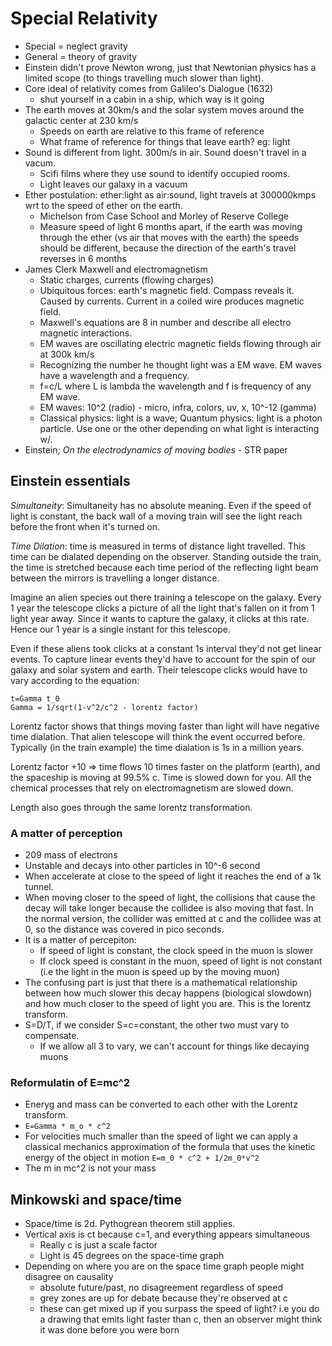 # Special Relativity

* Special = neglect gravity
* General = theory of gravity
* Einstein didn't prove Newton wrong, just that Newtonian physics has a limited 
  scope (to things travelling much slower than light). 
* Core ideal of relativity comes from Galileo's Dialogue (1632)
    - shut yourself in a cabin in a ship, which way is it going
* The earth moves at 30km/s and the solar system moves around the galactic
  center at 230 km/s
    - Speeds on earth are relative to this frame of reference
    - What frame of reference for things that leave earth? eg: light
* Sound is different from light. 300m/s in air. Sound doesn't travel in a vacum. 
    - Scifi films where they use sound to identify occupied rooms. 
    - Light leaves our galaxy in a vacuum
* Ether postulation: ether:light as air:sound, light travels at 300000kmps wrt
  to the speed of ether on the earth. 
    - Michelson from Case School and Morley of Reserve College
    - Measure speed of light 6 months apart, if the earth was moving through the
      ether (vs air that moves with the earth) the speeds should be different,
      because the direction of the earth's travel reverses in 6 months
* James Clerk Maxwell and electromagnetism
    - Static charges, currents (flowing charges)
    - Ubiquitous forces: earth's magnetic field. Compass reveals it. Caused by
      currents. Current in a coiled wire produces magnetic field.
    - Maxwell's equations are 8 in number and describe all electro magnetic
      interactions. 
    - EM waves are oscillating electric magnetic fields flowing through air at
      300k km/s
    - Recognizing the number he thought light was a EM wave. EM waves have a
      wavelength and a frequency. 
    - f=c/L where L is lambda the wavelength and f is frequency of any EM wave.
    - EM waves: 10^2 (radio) - micro, infra, colors, uv, x, 10^-12 (gamma)
    - Classical physics: light is a wave; Quantum physics: light is a photon
      particle. Use one or the other depending on what light is interacting w/.
* Einstein; _On the electrodynamics of moving bodies_ - STR paper

## Einstein essentials 

_Simultaneity_: Simultaneity has no absolute meaning. Even if the speed of 
light is constant, the back wall of a moving train will see the light reach 
before the front when it's turned on. 

_Time Dilation_: time is measured in terms of distance light travelled. This
time can be dialated depending on the observer. Standing outside the train, the
time is stretched because each time period of the reflecting light beam between 
the mirrors is travelling a longer distance. 

Imagine an alien species out there training a telescope on the galaxy. Every 1
year the telescope clicks a picture of all the light that's fallen on it from 1
light year away. Since it wants to capture the galaxy, it clicks at this rate.
Hence our 1 year is a single instant for this telescope. 

Even if these aliens took clicks at a constant 1s interval they'd not get linear
events. To capture linear events they'd have to account for the spin of our
galaxy and solar system and earth. Their telescope clicks would have to vary
according to the equation: 

```
t=Gamma t_0
Gamma = 1/sqrt(1-v^2/c^2 - lorentz factor)
```

Lorentz factor shows that things moving faster than light will have negative
time dialation. That alien telescope will think the event occurred before.
Typically (in the train example) the time dialation is 1s in a million years.

Lorentz factor +10 => time flows 10 times faster on the platform (earth), and
the spaceship is moving at 99.5% c. Time is slowed down for you. All the
chemical processes that rely on electromagnetism are slowed down. 

Length also goes through the same lorentz transformation.

### A matter of perception

* 209 mass of electrons
* Unstable and decays into other particles in 10^-6 second
* When accelerate at close to the speed of light it reaches the end of a 1k
  tunnel. 
* When moving closer to the speed of light, the collisions that cause the decay
  will take longer because the collidee is also moving that fast. In the normal
  version, the collider was emitted at c and the collidee was at 0, so the
  distance was covered in pico seconds. 
* It is a matter of percepiton: 
    - If speed of light is constant, the clock speed in the muon is slower
    - If clock speed is constant in the muon, speed of light is not constant
      (i.e the light in the muon is speed up by the moving muon)
* The confusing part is just that there is a mathematical relationship between
  how much slower this decay happens (biological slowdown) and how much closer
  to the speed of light you are. This is the lorentz transform.  
* S=D/T, if we consider S=c=constant, the other two must vary to compensate. 
    - If we allow all 3 to vary, we can't account for things like decaying muons


### Reformulatin of E=mc^2

* Eneryg and mass can be converted to each other with the Lorentz transform. 
* `E=Gamma * m_o * c^2`
* For velocities much smaller than the speed of light we can apply a classical
  mechanics approximation of the formula that uses the kinetic energy of the
  object in motion `E=m_0 * c^2 + 1/2m_0*v^2`
* The m in mc^2 is not your mass

## Minkowski and space/time

* Space/time is 2d. Pythogrean theorem still applies. 
* Vertical axis is ct because c=1, and everything appears simultaneous
    - Really c is just a scale factor 
    - Light is 45 degrees on the space-time graph
* Depending on where you are on the space time graph people might disagree on
  causality
    - absolute future/past, no disagreement regardless of speed 
    - grey zones are up for debate because they're observed at c
    - these can get mixed up if you surpass the speed of light? i.e you do a
      drawing that emits light faster than c, then an observer might think it
      was done before you were born

